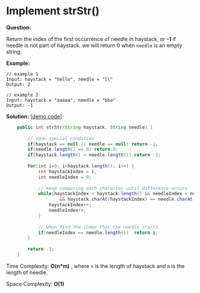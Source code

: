 # Implement strStr()

**Question:** 

Return the index of the first occurrence of needle in haystack, or **-1** if needle is not part of haystack. we will return 0 when `needle` is an empty string.

**Example:** 

```
// example 1
Input: haystack = "hello", needle = "ll"
Output: 2

// example 2
Input: haystack = "aaaaa", needle = "bba"
Output: -1
```

**Solution:** [[demo code](https://github.com/AlfredYan/Algorithms_Practice/blob/master/code/ImplementStrFun.java)] 

```java
	public int strStr(String haystack, String needle) {
		
		// some special condition
		if(haystack == null || needle == null) return -1;
		if(needle.length() == 0) return 0;
		if(haystack.length() < needle.length()) return -1;
		
		for(int i=0; i<haystack.length(); i++) {
			int haystackIndex = i;
			int needleIndex = 0;
			
			// keep comparing each character until difference occurs
			while(haystackIndex < haystack.length() && needleIndex < needle.length() 
					&& haystack.charAt(haystackIndex) == needle.charAt(needleIndex)) {
				haystackIndex++;
				needleIndex++;
			}
			
			// when find the index that the needle starts
			if(needleIndex == needle.length())	return i;
		}
		
		return -1;
	}
```

Time Complexity: **O(n*m)** , where ``n`` is the length of haystack and ``m`` is the length of needle.

Space Complexity: **O(1)** 